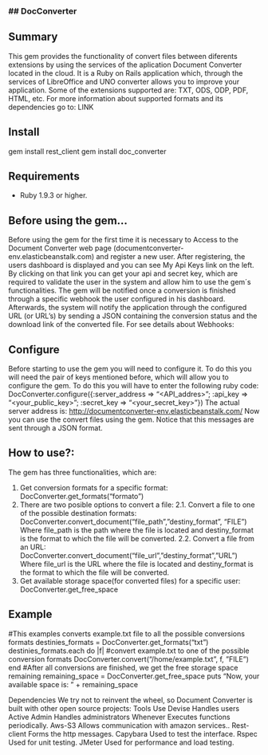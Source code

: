 ### ## DocConverter

## Summary

This gem provides the functionality of convert files between diferents extensions by using the services of the aplication Document Converter located in the cloud.
It is a Ruby on Rails application which, through the services of LibreOffice and UNO converter allows you to improve your application.
Some of the extensions supported are: TXT, ODS, ODP, PDF, HTML, etc.
For more information about supported formats and its dependencies go to:
LINK

## Install

gem install rest_client
gem install doc_converter

## Requirements

* Ruby 1.9.3 or higher.

## Before using the gem…

Before using the gem for the first time it is necessary to Access to the Document Converter web page (documentconverter-env.elasticbeanstalk.com) and register a new user. After registering, the users dashboard is displayed and you can see My Api Keys link on the left. By clicking on that link you can get your api and secret key, which are required to validate the user in the system and allow him to use the gem´s functionalities.
The gem will be notified once a conversion is finished through a specific webhook the user configured in his dashboard. Afterwards, the system will notify the application through the configured URL (or URL’s) by sending a JSON containing the conversion status and the download link of the converted file.
For see details about Webhooks: 

## Configure

Before starting to use the gem you will need to configure it. To do this you will need the pair of keys mentioned before, which will allow you to configure the gem.
To do this you will have to enter the following ruby code:
DocConverter.configure({:server_address => “<API_addres>”; :api_key => “<your_public_key>”; :secret_key => “<your_secret_key>”})
The actual server address is:  http://documentconverter-env.elasticbeanstalk.com/
Now you can use the convert files using the gem.
Notice that this messages are sent through a JSON format.  
 
## How to use?:

The gem has three functionalities, which are:
1. Get conversion formats for a specific format:
DocConverter.get_formats(“formato”)
2. There are two posible options to convert a file:
2.1. Convert a file to one of the possible destination formats: 
DocConverter.convert_document(“file_path”,”destiny_format”, “FILE”)
Where file_path is the path where the file is located and destiny_format is the format to which the file will be converted.
2.2. Convert a file from an URL:
DocConverter.convert_document(“file_url”,”destiny_format”,”URL”)
Where file_url is the URL where the file is located and destiny_format is the format to which the file will be converted.
3. Get available storage space(for converted files) for a specific user:
DocConverter.get_free_space


## Example

#This examples converts example.txt file to all the possible conversions formats
destinies_formats = DocConverter.get_formats(“txt”)
destinies_formats.each do |f|
	#convert example.txt to one of the possible conversion formats
DocConverter.convert(“/home/example.txt”, f, ”FILE”)
end
#After all conversions are finished, we get the free storage space remaining
remaining_space = DocConverter.get_free_space
puts “Now, your available space is: ” + remaining_space 

Dependencies
We try not to reinvent the wheel, so Document Converter is built with other open source projects:
Tools	Use
Devise	Handles users
Active Admin	Handles administrators
Whenever	Executes functions periodically.
Aws-S3	Allows communication with amazon services.. 
Rest-client	Forms the http messages. 
Capybara	Used to test the interface.
Rspec	Used for unit testing.
JMeter	Used for performance and load testing.

